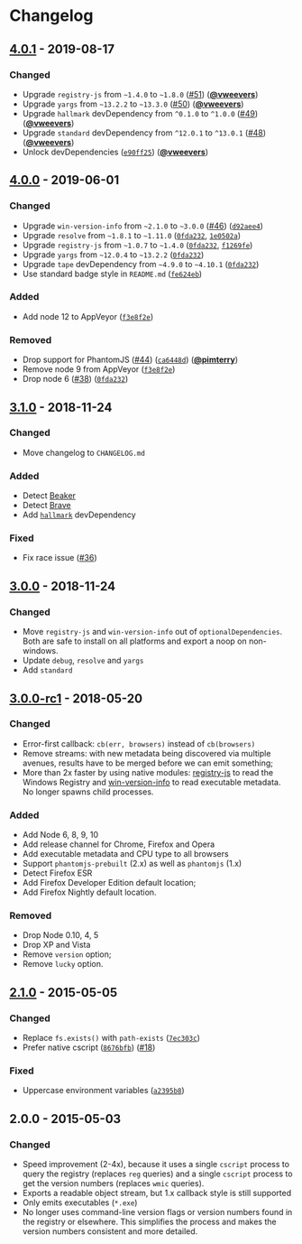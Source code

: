 # Changelog

## [4.0.1] - 2019-08-17

### Changed

- Upgrade `registry-js` from `~1.4.0` to `~1.8.0` ([#51](https://github.com/vweevers/win-detect-browsers/issues/51)) ([**@vweevers**](https://github.com/vweevers))
- Upgrade `yargs` from `~13.2.2` to `~13.3.0` ([#50](https://github.com/vweevers/win-detect-browsers/issues/50)) ([**@vweevers**](https://github.com/vweevers))
- Upgrade `hallmark` devDependency from `^0.1.0` to `^1.0.0` ([#49](https://github.com/vweevers/win-detect-browsers/issues/49)) ([**@vweevers**](https://github.com/vweevers))
- Upgrade `standard` devDependency from `^12.0.1` to `^13.0.1` ([#48](https://github.com/vweevers/win-detect-browsers/issues/48)) ([**@vweevers**](https://github.com/vweevers))
- Unlock devDependencies ([`e90ff25`](https://github.com/vweevers/win-detect-browsers/commit/e90ff25)) ([**@vweevers**](https://github.com/vweevers))

## [4.0.0] - 2019-06-01

### Changed

- Upgrade `win-version-info` from `~2.1.0` to `~3.0.0` ([#46](https://github.com/vweevers/win-detect-browsers/issues/46)) ([`d92aee4`](https://github.com/vweevers/win-detect-browsers/commit/d92aee4))
- Upgrade `resolve` from `~1.8.1` to `~1.11.0` ([`0fda232`](https://github.com/vweevers/win-detect-browsers/commit/0fda232), [`1e0502a`](https://github.com/vweevers/win-detect-browsers/commit/1e0502a))
- Upgrade `registry-js` from `~1.0.7` to `~1.4.0` ([`0fda232`](https://github.com/vweevers/win-detect-browsers/commit/0fda232), [`f1269fe`](https://github.com/vweevers/win-detect-browsers/commit/f1269fe))
- Upgrade `yargs` from `~12.0.4` to `~13.2.2` ([`0fda232`](https://github.com/vweevers/win-detect-browsers/commit/0fda232))
- Upgrade `tape` devDependency from `~4.9.0` to `~4.10.1` ([`0fda232`](https://github.com/vweevers/win-detect-browsers/commit/0fda232))
- Use standard badge style in `README.md` ([`fe624eb`](https://github.com/vweevers/win-detect-browsers/commit/fe624eb))

### Added

- Add node 12 to AppVeyor ([`f3e8f2e`](https://github.com/vweevers/win-detect-browsers/commit/f3e8f2e))

### Removed

- Drop support for PhantomJS ([#44](https://github.com/vweevers/win-detect-browsers/issues/44)) ([`ca6448d`](https://github.com/vweevers/win-detect-browsers/commit/ca6448d)) ([**@pimterry**](https://github.com/pimterry))
- Remove node 9 from AppVeyor ([`f3e8f2e`](https://github.com/vweevers/win-detect-browsers/commit/f3e8f2e))
- Drop node 6 ([#38](https://github.com/vweevers/win-detect-browsers/issues/38)) ([`0fda232`](https://github.com/vweevers/win-detect-browsers/commit/0fda232))

## [3.1.0] - 2018-11-24

### Changed

- Move changelog to `CHANGELOG.md`

### Added

- Detect [Beaker](https://beakerbrowser.com/)
- Detect [Brave](https://brave.com/)
- Add [`hallmark`](https://github.com/vweevers/hallmark) devDependency

### Fixed

- Fix race issue ([#36](https://github.com/vweevers/win-detect-browsers/issues/36))

## [3.0.0] - 2018-11-24

### Changed

- Move `registry-js` and `win-version-info` out of `optionalDependencies`. Both are safe to install on all platforms and export a noop on non-windows.
- Update `debug`, `resolve` and `yargs`
- Add `standard`

## [3.0.0-rc1] - 2018-05-20

### Changed

- Error-first callback: `cb(err, browsers)` instead of `cb(browsers)`
- Remove streams: with new metadata being discovered via multiple avenues, results have to be merged before we can emit something;
- More than 2x faster by using native modules: [registry-js](https://www.npmjs.com/package/registry-js) to read the Windows Registry and [win-version-info](https://www.npmjs.org/package/win-version-info) to read executable metadata. No longer spawns child processes.

### Added

- Add Node 6, 8, 9, 10
- Add release channel for Chrome, Firefox and Opera
- Add executable metadata and CPU type to all browsers
- Support `phantomjs-prebuilt` (2.x) as well as `phantomjs` (1.x)
- Detect Firefox ESR
- Add Firefox Developer Edition default location;
- Add Firefox Nightly default location.

### Removed

- Drop Node 0.10, 4, 5
- Drop XP and Vista
- Remove `version` option;
- Remove `lucky` option.

## [2.1.0] - 2015-05-05

### Changed

- Replace `fs.exists()` with `path-exists` ([`7ec303c`](https://github.com/vweevers/win-detect-browsers/commit/7ec303c))
- Prefer native cscript ([`8676bfb`](https://github.com/vweevers/win-detect-browsers/commit/8676bfb)) ([#18](https://github.com/vweevers/win-detect-browsers/issues/18))

### Fixed

- Uppercase environment variables ([`a2395b8`](https://github.com/vweevers/win-detect-browsers/commit/a2395b8))

## 2.0.0 - 2015-05-03

### Changed

- Speed improvement (2-4x), because it uses a single `cscript` process to query the registry (replaces `reg` queries) and a single `cscript` process to get the version numbers (replaces `wmic` queries).
- Exports a readable object stream, but 1.x callback style is still supported
- Only emits executables (`*.exe`)
- No longer uses command-line version flags or version numbers found in the registry or elsewhere. This simplifies the process and makes the version numbers consistent and more detailed.

[4.0.1]: https://github.com/vweevers/win-detect-browsers/compare/v4.0.0...v4.0.1

[4.0.0]: https://github.com/vweevers/win-detect-browsers/compare/v3.1.0...v4.0.0

[3.1.0]: https://github.com/vweevers/win-detect-browsers/compare/v3.0.0...v3.1.0

[3.0.0]: https://github.com/vweevers/win-detect-browsers/compare/v3.0.0-rc1...v3.0.0

[3.0.0-rc1]: https://github.com/vweevers/win-detect-browsers/compare/v2.1.0...v3.0.0-rc1

[2.1.0]: https://github.com/vweevers/win-detect-browsers/compare/v2.0.0...v2.1.0
